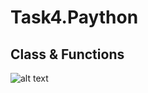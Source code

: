 # Task4.Paython
## Class & Functions
![alt text](https://media.licdn.com/dms/image/D5612AQF0Fsz707-zHg/article-cover_image-shrink_720_1280/0/1688912869099?e=2147483647&v=beta&t=dIrLM_vYnT4uY6NgYxbKKh3bR5rAA8pJqQ0xscleU7M)
